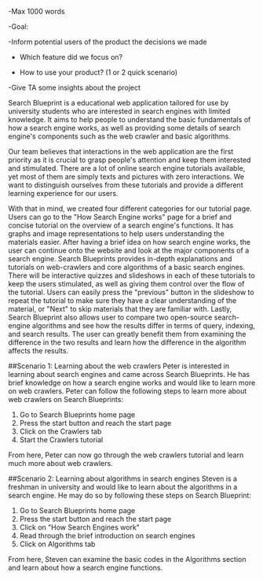 -Max 1000 words

-Goal:

-Inform potential users of the product the decisions we made

* Which feature did we focus on?

* How to use your product? (1 or 2 quick scenario)

-Give TA some insights about the project



Search Blueprint is a educational web application tailored for use by university students who are interested in search engines with limited knowledge. It aims to help people to understand the basic fundamentals of how a search engine works, as well as providing some details of search engine's components such as the web crawler and basic algorithms. 

Our team believes that interactions in the web application are the first priority as it is crucial to grasp people's attention and keep them interested and stimulated. There are a lot of online search engine tutorials available, yet most of them are simply texts and pictures with zero interactions. We want to distinguish ourselves from these tutorials and provide a different learning experience for our users.

With that in mind, we created four different categories for our tutorial page. Users can go to the "How Search Engine works" page for a brief and concise tutorial on the overview of a search engine's functions. It has graphs and image representations to help users understanding the materials easier. After having a brief idea on how search engine works, the user can continue onto the website and look at the major components of a search engine. Search Blueprints provides in-depth explanations and tutorials on web-crawlers and core algorithms of a basic search engines. There will be interactive quizzes and slideshows in each of these tutorials to keep the users stimulated, as well as giving them control over the flow of the tutorial. Users can easily press the "previous" button in the slideshow to repeat the tutorial to make sure they have a clear understanding of the material, or "Next" to skip materials that they are familiar with. 
Lastly, Search Blueprint also allows user to compare two open-source search-engine algorithms and see how the results differ in terms of query, indexing, and search results. The user can greatly benefit them from examining the difference in the two results and learn how the difference in the algorithm affects the results. 

##Scenario 1: Learning about the web crawlers
Peter is interested in learning about search engines and came across Search Blueprints. He has brief knowledge on how a search engine works and would like to learn more on web crawlers. Peter can follow the following steps to learn more about web crawlers on Search Blueprints:

1. Go to Search Blueprints home page
2. Press the start button and reach the start page
3. Click on the Crawlers tab
4. Start the Crawlers tutorial

From here, Peter can now go through the web crawlers tutorial and learn much more about web crawlers.

##Scenario 2: Learning about algorithms in search engines
Steven is a freshman in university and would like to learn about the algorithms in a search engine. He may do so by following these steps on Search Blueprint:

1. Go to Search Blueprints home page
2. Press the start button and reach the start page
3. Click on "How Search Engines work"
4. Read through the brief introduction on search engines
5. Click on Algorithms tab

From here, Steven can examine the basic codes in the Algorithms section and learn about how a search engine functions.
